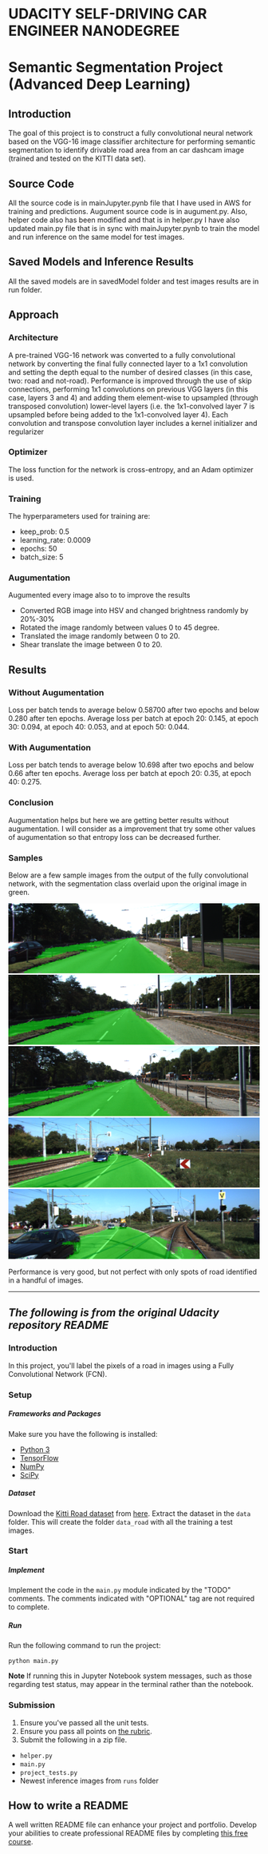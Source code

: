 # UDACITY SELF-DRIVING CAR ENGINEER NANODEGREE
# Semantic Segmentation Project (Advanced Deep Learning)

## Introduction

The goal of this project is to construct a fully convolutional neural network based on the VGG-16 image classifier architecture for performing semantic segmentation to identify drivable road area from an car dashcam image (trained and tested on the KITTI data set).

## Source Code
All the source code is in mainJupyter.pynb file that I have used in AWS for training and predictions. Augument source code is in augument.py.
Also, helper code also has been modified and that is in helper.py
I have also updated main.py file that is in sync with mainJupyter.pynb to train the model and run inference on the same model for test images.

## Saved Models and Inference Results
All the saved models are in savedModel folder and test images results are in run folder.

## Approach

### Architecture

A pre-trained VGG-16 network was converted to a fully convolutional network by converting the final fully connected layer to a 1x1 convolution and setting the depth equal to the number of desired classes (in this case, two: road and not-road). Performance is improved through the use of skip connections, performing 1x1 convolutions on previous VGG layers (in this case, layers 3 and 4) and adding them element-wise to upsampled (through transposed convolution) lower-level layers (i.e. the 1x1-convolved layer 7 is upsampled before being added to the 1x1-convolved layer 4). Each convolution and transpose convolution layer includes a kernel initializer and regularizer

### Optimizer

The loss function for the network is cross-entropy, and an Adam optimizer is used.

### Training

The hyperparameters used for training are:

  - keep_prob: 0.5
  - learning_rate: 0.0009
  - epochs: 50
  - batch_size: 5

### Augumentation
 Augumented every image also to to improve the results
  
  - Converted RGB image into HSV and changed brightness randomly by 20%-30%
  - Rotated the image randomly between values 0 to 45 degree.
  - Translated the image randomly between 0 to 20.
  - Shear translate the image between 0 to 20.

  

## Results

### Without Augumentation

Loss per batch tends to average below 0.58700 after two epochs and below 0.280 after ten epochs. Average loss per batch at epoch 20: 0.145, at epoch 30: 0.094, at epoch 40: 0.053, and at epoch 50: 0.044.

### With Augumentation

Loss per batch tends to average below 10.698 after two epochs and below 0.66 after ten epochs. Average loss per batch at epoch 20: 0.35, at epoch 40: 0.275.

### Conclusion
Augumentation helps but here we are getting better results without augumentation. I will consider as a improvement that try some other values of augumentation so that entropy loss can be decreased further.

### Samples

Below are a few sample images from the output of the fully convolutional network, with the segmentation class overlaid upon the original image in green.

![sample1](./sample1.png)
![sample2](./sample2.png)
![sample3](./sample3.png)
![sample4](./sample4.png)
![sample5](./sample5.png)

Performance is very good, but not perfect with only spots of road identified in a handful of images.


---

## *The following is from the original Udacity repository README*

### Introduction
In this project, you'll label the pixels of a road in images using a Fully Convolutional Network (FCN).

### Setup
##### Frameworks and Packages
Make sure you have the following is installed:
 - [Python 3](https://www.python.org/)
 - [TensorFlow](https://www.tensorflow.org/)
 - [NumPy](http://www.numpy.org/)
 - [SciPy](https://www.scipy.org/)
##### Dataset
Download the [Kitti Road dataset](http://www.cvlibs.net/datasets/kitti/eval_road.php) from [here](http://www.cvlibs.net/download.php?file=data_road.zip).  Extract the dataset in the `data` folder.  This will create the folder `data_road` with all the training a test images.

### Start
##### Implement
Implement the code in the `main.py` module indicated by the "TODO" comments.
The comments indicated with "OPTIONAL" tag are not required to complete.
##### Run
Run the following command to run the project:
```
python main.py
```
**Note** If running this in Jupyter Notebook system messages, such as those regarding test status, may appear in the terminal rather than the notebook.

### Submission
1. Ensure you've passed all the unit tests.
2. Ensure you pass all points on [the rubric](https://review.udacity.com/#!/rubrics/989/view).
3. Submit the following in a zip file.
 - `helper.py`
 - `main.py`
 - `project_tests.py`
 - Newest inference images from `runs` folder
 
 ## How to write a README
A well written README file can enhance your project and portfolio.  Develop your abilities to create professional README files by completing [this free course](https://www.udacity.com/course/writing-readmes--ud777).